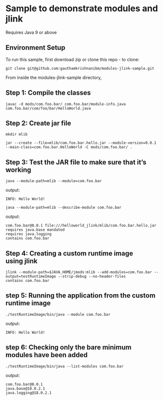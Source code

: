 # Sample to demonstrate modules and jlink

Requires Java 9 or above

## Environment Setup
To run this sample, first download zip or clone this repo - to clone:
```shell
git clone git@github.com:gauthamkrishnanibm/modules-jlink-sample.git
```
From inside the modules-jlink-sample directory,

## Step 1: Compile the classes
```shell
javac -d mods/com.foo.bar/ com.foo.bar/module-info.java com.foo.bar/com/foo/bar/HelloWorld.java
```
## Step 2: Create jar file
```shell
mkdir mlib
```
```shell
jar --create --file=mlib/com.foo.bar.hello.jar --module-version=0.0.1 --main-class=com.foo.bar.HelloWorld -C mods/com.foo.bar/ .
```

## Step 3: Test the JAR file to make sure that it’s working
```shell
java --module-path=mlib --module=com.foo.bar
```
output:
```shell
INFO: Hello World!
```
```shell
java --module-path=mlib --describe-module com.foo.bar
```
output:
```shell
com.foo.bar@0.0.1 file:///helloworld_jlink/mlib/com.foo.bar.hello.jar
requires java.base mandated
requires java.logging
contains com.foo.bar
```

## Step 4: Creating a custom runtime image using jlink
```shell
jlink --module-path=$JAVA_HOME/jmods:mlib --add-modules=com.foo.bar --output=testRuntimeImage --strip-debug --no-header-files
contains com.foo.bar
```

## step 5: Running the application from the custom runtime image
```shell
./testRuntimeImage/bin/java --module com.foo.bar
```
output:
```shell
INFO: Hello World!
```

## step 6: Checking only the bare minimum modules have been added
```shell
./testRuntimeImage/bin/java --list-modules com.foo.bar
```
output:
```shell
com.foo.bar@0.0.1
java.base@18.0.2.1
java.logging@18.0.2.1
```







